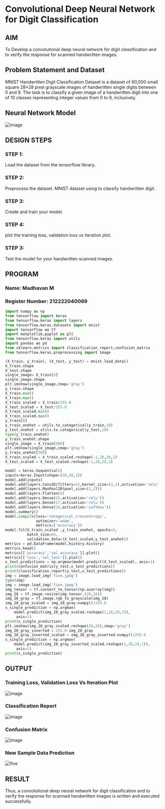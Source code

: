 # Convolutional Deep Neural Network for Digit Classification

## AIM

To Develop a convolutional deep neural network for digit classification and to verify the response for scanned handwritten images.

## Problem Statement and Dataset

MNIST Handwritten Digit Classification Dataset is a dataset of 60,000 small square 28×28 pixel grayscale images of handwritten single digits between 0 and 9.
The task is to classify a given image of a handwritten digit into one of 10 classes representing integer values from 0 to 9, inclusively.

## Neural Network Model

![image](https://github.com/Madhav005/mnist-classification/assets/110885274/4dfb9eaf-2ec9-4485-987b-903c557a142e)

## DESIGN STEPS

### STEP 1:
Load the dataset from the tensorflow library.

### STEP 2:
Preprocess the dataset. MNIST dataset using to classify handwritten digit.

### STEP 3:
Create and train your model.

### STEP 4:
plot the training loss, validation loss vs iteration plot.

### STEP 3:
Test the model for your handwritten scanned images.

## PROGRAM

### Name: Madhavan M
### Register Number: 212222040089
```python
import numpy as np
from tensorflow import keras
from tensorflow.keras import layers
from tensorflow.keras.datasets import mnist
import tensorflow as tf
import matplotlib.pyplot as plt
from tensorflow.keras import utils
import pandas as pd
from sklearn.metrics import classification_report,confusion_matrix
from tensorflow.keras.preprocessing import image

(X_train, y_train), (X_test, y_test) = mnist.load_data()
X_train.shape
X_test.shape
single_image= X_train[0]
single_image.shape
plt.imshow(single_image,cmap='gray')
y_train.shape
X_train.min()
X_train.max()
X_train_scaled = X_train/255.0
X_test_scaled = X_test/255.0
X_train_scaled.min()
X_train_scaled.max()
y_train[0]
y_train_onehot = utils.to_categorical(y_train,10)
y_test_onehot = utils.to_categorical(y_test,10)
type(y_train_onehot)
y_train_onehot.shape
single_image = X_train[500]
plt.imshow(single_image,cmap='gray')
y_train_onehot[500]
X_train_scaled = X_train_scaled.reshape(-1,28,28,1)
X_test_scaled = X_test_scaled.reshape(-1,28,28,1)

model = keras.Sequential()
inputs=keras.Input(shape=(28,28,1))
model.add(inputs)
model.add(layers.Conv2D(filters=32,kernel_size=(3,3),activation='relu'))
model.add(layers.MaxPool2D(pool_size=(2,2)))
model.add(layers.Flatten())
model.add(layers.Dense(25,activation='relu'))
model.add(layers.Dense(17,activation='relu'))
model.add(layers.Dense(10,activation='softmax'))
model.summary()
model.compile(loss='categorical_crossentropy',
              optimizer='adam',
              metrics=['accuracy'])
model.fit(X_train_scaled ,y_train_onehot, epochs=5,
          batch_size=64,
          validation_data=(X_test_scaled,y_test_onehot))
metrics = pd.DataFrame(model.history.history)
metrics.head()
metrics[['accuracy','val_accuracy']].plot()
metrics[['loss','val_loss']].plot()
x_test_predictions = np.argmax(model.predict(X_test_scaled), axis=1)
print(confusion_matrix(y_test,x_test_predictions))
print(classification_report(y_test,x_test_predictions))
img = image.load_img('five.jpeg')
type(img)
img = image.load_img('five.jpeg')
img_tensor = tf.convert_to_tensor(np.asarray(img))
img_28 = tf.image.resize(img_tensor,(28,28))
img_28_gray = tf.image.rgb_to_grayscale(img_28)
img_28_gray_scaled = img_28_gray.numpy()/255.0
x_single_prediction = np.argmax(
    model.predict(img_28_gray_scaled.reshape(1,28,28,1)),
     axis=1)
print(x_single_prediction)
plt.imshow(img_28_gray_scaled.reshape(28,28),cmap='gray')
img_28_gray_inverted = 255.0-img_28_gray
img_28_gray_inverted_scaled = img_28_gray_inverted.numpy()/255.0
x_single_prediction = np.argmax(
    model.predict(img_28_gray_inverted_scaled.reshape(1,28,28,1)),
     axis=1)
print(x_single_prediction)
```

## OUTPUT

### Training Loss, Validation Loss Vs Iteration Plot

![image](https://github.com/Madhav005/mnist-classification/assets/110885274/cbf30b6d-e7e1-4140-bb1e-5c01ea8c9e74)


### Classification Report

![image](https://github.com/Madhav005/mnist-classification/assets/110885274/9b5e9f3b-b59b-48ce-9bdd-7ca2fa08dea1)


### Confusion Matrix

![image](https://github.com/Madhav005/mnist-classification/assets/110885274/36f6bbe9-5a4c-46f6-9835-5e19613dfdc2)


### New Sample Data Prediction

![five](https://github.com/Madhav005/mnist-classification/assets/110885274/1cb79ab7-9369-4a63-bb0b-da08e8351972)


## RESULT
Thus, a convolutional deep neural network for digit classification and to verify the response for scanned handwritten images is written and executed successfully.
